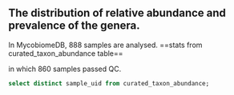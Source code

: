 ## The distribution of relative abundance and prevalence of the genera.
In MycobiomeDB, 888 samples are analysed.  ==stats from curated_taxon_abundance table==

in which 860 samples passed QC.

```sql
select distinct sample_uid from curated_taxon_abundance;
```


